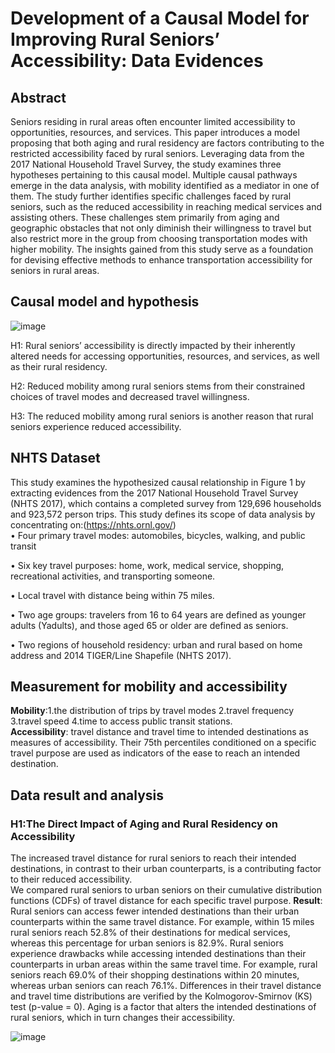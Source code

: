 # Development of a Causal Model for Improving Rural Seniors’ Accessibility: Data Evidences
## Abstract
Seniors residing in rural areas often encounter limited accessibility to opportunities, resources, and services. This paper introduces a model proposing that both aging and rural residency are factors contributing to the restricted accessibility faced by rural seniors. Leveraging data from the 2017 National Household Travel Survey, the study examines three hypotheses pertaining to this causal model. Multiple causal pathways emerge in the data analysis, with mobility identified as a mediator in one of them. The study further identifies specific challenges faced by rural seniors, such as the reduced accessibility in reaching medical services and assisting others. These challenges stem primarily from aging and geographic obstacles that not only diminish their willingness to travel but also restrict more in the group from choosing transportation modes with higher mobility. The insights gained from this study serve as a foundation for devising effective methods to enhance transportation accessibility for seniors in rural areas.
## Causal model and hypothesis
![image](https://github.com/KELISBU/accessibility-among-seniors-in-rura-l-area/assets/130044827/85d6c82c-8039-4ace-9724-ad5045ec3fa6)

H1: Rural seniors’ accessibility is directly impacted by their inherently altered needs for accessing opportunities, resources, and services, as well as their rural residency.

H2: Reduced mobility among rural seniors stems from their constrained choices of travel modes and decreased travel willingness.

H3: The reduced mobility among rural seniors is another reason that rural seniors experience reduced accessibility.
## NHTS Dataset
This study examines the hypothesized causal relationship in Figure 1 by extracting evidences from the 2017 National Household Travel Survey (NHTS 2017), which contains a completed survey from 129,696 households and 923,572 person trips. This study defines its scope of data analysis by concentrating on:(https://nhts.ornl.gov/)  
•	Four primary travel modes: automobiles, bicycles, walking, and public transit

•	Six key travel purposes: home, work, medical service, shopping, recreational activities, and transporting someone.

•	Local travel with distance being within 75 miles.

•	Two age groups: travelers from 16 to 64 years are defined as younger adults (Yadults), and those aged 65 or older are defined as seniors.

•	Two regions of household residency: urban and rural based on home address and 2014 TIGER/Line Shapefile (NHTS 2017).
## Measurement for mobility and accessibility
**Mobility**:1.the distribution of trips by travel modes 2.travel frequency 3.travel speed 4.time to access public transit stations.  
**Accessibility**: travel distance and travel time to intended destinations as measures of accessibility. Their 75th percentiles conditioned on a specific travel purpose are used as indicators of the ease to reach an intended destination. 
## Data result and analysis
### H1:The Direct Impact of Aging and Rural Residency on Accessibility
The increased travel distance for rural seniors to reach their intended destinations, in contrast to their urban counterparts, is a contributing factor to their reduced accessibility.  
We compared rural seniors to urban seniors on their cumulative distribution functions (CDFs) of travel distance for each specific travel purpose.
**Result**:  
Rural seniors can access fewer intended destinations than their urban counterparts within the same travel distance. For example, within 15 miles rural seniors reach 52.8% of their destinations for medical services, whereas this percentage for urban seniors is 82.9%. Rural seniors experience drawbacks while accessing intended destinations than their counterparts in urban areas within the same travel time. For example, rural seniors reach 69.0% of their shopping destinations within 20 minutes, whereas urban seniors can reach 76.1%. Differences in their travel distance and travel time distributions are verified by the Kolmogorov-Smirnov (KS) test (p-value = 0).
Aging is a factor that alters the intended destinations of rural seniors, which in turn changes their accessibility.  

![image](https://github.com/KELISBU/accessibility-among-seniors-in-rura-l-area/assets/130044827/03275f86-153e-423c-956e-9939bd3476fc)
